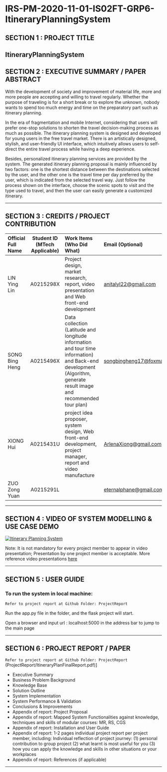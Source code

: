 # IRS-PM-2020-11-01-IS02FT-GRP6-ItineraryPlanningSystem
## SECTION 1 : PROJECT TITLE
## ItineraryPlanningSystem

## SECTION 2 : EXECUTIVE SUMMARY / PAPER ABSTRACT
With the development of society and improvement of material life, more and more people are accepting and willing to travel regularly. Whether the purpose of traveling is for a short break or to explore the unknown, nobody wants to spend too much energy and time on the preparatory part such as itinerary planning.  

In the era of fragmentation and mobile Internet, considering that users will prefer one-stop solutions to shorten the travel decision-making process as much as possible. The itinerary planning system is designed and developed for young users in the free travel market. There is an artistically designed, stylish, and user-friendly UI interface, which intuitively allows users to self-direct the entire travel process while having a deep experience.  

Besides, personalized itinerary planning services are provided by the system. The generated itinerary planning proposal is mainly influenced by two factors: one is the shortest distance between the destinations selected by the user, and the other one is the travel time per day preferred by the user, which is indicated from the selected travel way. Just follow the process shown on the interface, choose the scenic spots to visit and the type used to travel, and then the user can easily generate a customized itinerary. 

---

## SECTION 3 : CREDITS / PROJECT CONTRIBUTION

| Official Full Name | Student ID (MTech Applicable) | Work Items (Who Did What)                                    | Email (Optional)           |
| :----------------- | :---------------------------: | :----------------------------------------------------------- | :------------------------- |
| LIN Ying Lin       |           A0215298X           | Project design, market research, report, video presentation and Web front-end development | anitalyl22@gmail.com       |
| SONG Bing Heng     |           A0215496X           | Data collection (Latitude and longitude information and tour time information) and Back-end development (Algorithm, generate result image and recommended tour plan) | songbingheng17@foxmail.com |
| XIONG Hui          |           A0215431U           | project idea proposer, system design, Web front-end development, project manager, report and video manufacture | ArlenaXiong@gmail.com      |
| ZUO Zong Yuan      |           A0215291L           |                                                              | eternalphane@gmail.com     |

---

## SECTION 4 : VIDEO OF SYSTEM MODELLING & USE CASE DEMO

[![Itinerary Planning System](http://img.youtube.com/vi/-AiYLUjP6o8/0.jpg)](IRS-PM-2020-11-01-IS02FT-GRP6-IniteraryPlanningSystem.mp4)

Note: It is not mandatory for every project member to appear in video presentation; Presentation by one project member is acceptable. 
More reference video presentations [here](https://telescopeuser.wordpress.com/2018/03/31/master-of-technology-solution-know-how-video-index-2/ "video presentations")

---

## SECTION 5 : USER GUIDE

### To run the system in local machine:

`Refer to project report at Github Folder: ProjectReport`

Run the app.py file in the folder, and the flask project will start. 

Open a browser and input url : localhost:5000  in the address bar to jump to the main page 

---
## SECTION 6 : PROJECT REPORT / PAPER

`Refer to project report at Github Folder: ProjectReport`
(ProjectReport/ItineraryPlanFinalReport.pdf)]
- Executive Summary
- Business Problem Background
- Knowledge Base
- Solution Outline
- System Implementation
- System Performance & Validation
- Conclusions & Improvements
- Appendix of report: Project Proposal
- Appendix of report: Mapped System Functionalities against knowledge, techniques and skills of modular courses: MR, RS, CGS
- Appendix of report: Installation and User Guide
- Appendix of report: 1-2 pages individual project report per project member, including: Individual reflection of project journey: (1) personal contribution to group project (2) what learnt is most useful for you (3) how you can apply the knowledge and skills in other situations or your workplaces
- Appendix of report: References (if applicable)

---
